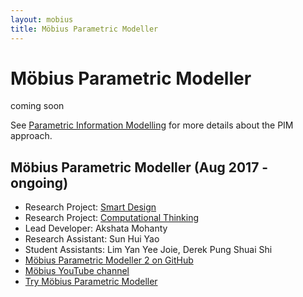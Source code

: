 ```yaml
---
layout: mobius
title: Möbius Parametric Modeller
---
```


# Möbius Parametric Modeller

coming soon

See [Parametric Information Modelling](/software/PIM/) for more details about the PIM approach.

## Möbius Parametric Modeller (Aug 2017 - ongoing)
- Research Project: [Smart Design](/projects/smart_design.html)
- Research Project: [Computational Thinking](/projects/comp_think.html)
- Lead Developer: Akshata Mohanty
- Research Assistant: Sun Hui Yao
- Student Assistants: Lim Yan Yee Joie, Derek Pung Shuai Shi
- [Möbius Parametric Modeller 2 on GitHub](https://github.com/phtj/mobius-modeller)
- [Möbius YouTube channel](https://www.youtube.com/channel/UCNJUnZ7erTrNWnZVjvgE59g)
- [Try Möbius Parametric Modeller](https://design-automation.github.io/mobius-modeller/)
